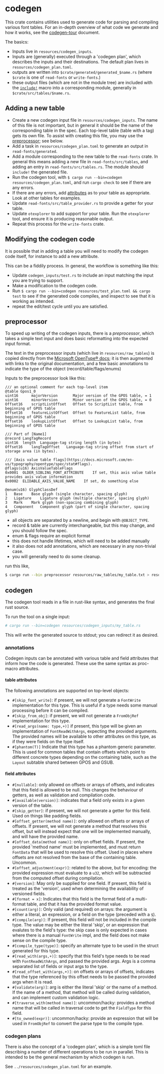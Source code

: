 # codegen

This crate contains utilities used to generate code for parsing and
compiling various font tables. For an in-depth overview of what code we generate
and how it works, see the [codegen-tour][] document.

The basics:
- Inputs live in `resources/codegen_inputs`.
- Inputs are (generally) executed through a 'codegen plan', which describes the
  inputs and their destinations. The default plan lives in
  `resources/codegen_plan.toml`.
- outputs are written into `$crate/generated/generated_$name.rs` (where `$crate` is one of
  `read-fonts` or `write-fonts`.)
- these output files (which are not in the module tree) are included with the
  [`include!`][] macro into a corresponding module, generally in
  `$crate/src/tables/$name.rs`.


## Adding a new table

- Create a new codegen input file in `resources/codegen_inputs`. The name of
  this file is not important, but in general it should be the name of the
  corresponding table in the spec. Each top-level table (table with a tag) gets
  its own file. To assist with creating this file, you may use the
  [preprocessor](#preprocessor); see below.
- Add a task in `resources/codegen_plan.toml` to generate an output in
  `read-fonts/generated`.
- Add a module corresponding to the new table to the `read-fonts` crate. In
  general this means adding a new file in `read-fonts/src/tables`, and adding an
  entry in `read-fonts/src/tables.rs`. The module should `include!` the
  generated file.
- Run the codegen tool, with
  `$ cargo run --bin=codegen resources/codegen_plan.toml`, and run `cargo check`
  to see if there are any errors.
- If there are any errors, add [attributes](#annotations) as to your table
  as appropriate. Look at other tables for examples.
- Update `read-fonts/src/table_provider.rs` to provide a getter for your table.
- Update `otexplorer` to add support for your table. Run the `otexplorer` tool,
  and ensure it is producing reasonable output.
- Repeat this process for the `write-fonts` crate.


## Modifying the codegen code

It is possible that in adding a table you will need to modify the codegen code
itself, for instance to add a new attribute.

This can be a fiddily process. In general, the workflow is something like this:

- Update `codegen_inputs/test.rs` to include an input matching the input you are
  trying to support.
- Make a modification to the codegen code.
- Run `$ cargo run --bin=codegen resources/test_plan.toml && cargo test` to see
  if the generated code compiles, and inspect to see that it is working as
  intended.
- repeat the edit/test cycle until you are satisfied.

## preprocessor

To speed up writing of the codegen inputs, there is a *preprocessor*, which
takes a simple text input and does basic reformatting into the expected input
format.

The text in the preprocessor inputs (which live in `resources/raw_tables`) is
copied directly from the [Microsoft OpenType® docs][opentype]; it is then
augmented with links to the original documentation, and a few basic annotations
to indicate the type of the object (record/table/flags/enums)

Inputs to the preprocessor look like this:

```
/// an optional comment for each top-level item
@table Gpos1_0
uint16      majorVersion       Major version of the GPOS table, = 1
uint16      minorVersion       Minor version of the GPOS table, = 0
Offset16    scriptListOffset   Offset to ScriptList table, from beginning of GPOS table
Offset16    featureListOffset  Offset to FeatureList table, from beginning of GPOS table
Offset16    lookupListOffset   Offset to LookupList table, from beginning of GPOS table

/// Part of [Name1]
@record LangTagRecord
uint16	length	Language-tag string length (in bytes)
Offset16	langTagOffset	Language-tag string offset from start of storage area (in bytes).

/// [Axis value table flags](https://docs.microsoft.com/en-us/typography/opentype/spec/stat#flags).
@flags(u16) AxisValueTableFlags
0x0001	OLDER_SIBLING_FONT_ATTRIBUTE	If set, this axis value table provides axis value information
0x0002	ELIDABLE_AXIS_VALUE_NAME	If set, do something else

@enum(u16) GlyphClassDef
1	Base	Base glyph (single character, spacing glyph)
2	Ligature	Ligature glyph (multiple character, spacing glyph)
3	Mark	Mark glyph (non-spacing combining glyph)
4	Component	Component glyph (part of single character, spacing glyph)
```

- all objects are separated by a newline, and begin with `@OBJECT_TYPE`.
- record & table are currently interchangeable, but this may change, and  you
  should follow the spec.
- enum & flags require an explicit format
- this does not handle lifetimes, which will need to be added manually
- it also does not add annotations, which are necessary in any non-trivial case.
- you will generally need to do some cleanup.

run this like,

```sh
$ cargo run --bin preprocessor resources/raw_tables/my_table.txt > resources/codegen_inputs/my_table.rs
```

## codegen

The codegen tool reads in a file in rust-like syntax, and generates the final
rust source.

To run the tool on a single input:

```sh
# cargo run --bin=codegen resources/codegen_inputs/my_table.rs
```

This will write the generated source to stdout; you can redirect it as desired.

### annotations

Codegen inputs can be annotated with various table and field attributes that
inform how the code is generated. These use the same syntax as proc-macro
attributes.

#### table attributes

The following annotations are supported on top-level objects:

- `#[skip_font_write]`: if present, we will not generate a `FontWrite`
  implementation for this type. This is useful if a type needs some manual
  processing before it can be compiled.
- `#[skip_from_obj]`: if present, we will not generate a `FromObjRef`
  implementation for this type.
- `#[read_args(name: type,+)]` if present, this type will be given an
  implementation of `FontReadWithArgs`, expecting the provided arguments. The
  provided names will be available to other attributes on this type, as if they
  were fields on the type itself.
- `#[phantom(T)]` Indicate that this type has a phantom generic parameter. This
  is used for common tables that contain offsets which point to different
  concrete types depending on the containing table, such as the `Layout`
  subtable shared between GPOS and GSUB.


#### field attributes
- `#[nullable]`: only allowed on offsets or arrays of offsets, and indicates
  that this field is allowed to be null. This changes the behaviour of getters,
  as well as validation and compilation code.
- `#[available(version)]`: indicates that a field only exists in a given version
  of the table.
- `#[skip_getter]`: if present, we will not generate a getter for this field.
  Used on things like padding fields.
- `#[offset_getter(method name)]`: only allowed on offsets or arrays of offsets.
  If present, we will not generate a method that resolves this offset, but will
  instead expect that one will be implemented manually, and will have the
  provided name.
- `#[offset_data(method name)]`: only on offset fields. If present, the provided
  'method name' must be implemented, and must return `FontData` that will be
  used to resolve this offset. Used in places where offsets are not resolved
  from the base of the containing table. Uncommon.
- `#[offset_adjustment(expr)]`: related to the above, but for encoding: the
  provided expression must evaluate to a `u32`, which will be subtracted from
  the computed offset during compilation.
- `#[version]`: May only be supplied for one field. If present, this field is
  treated as the 'version', used when determining the availability of versioned
  fields.
- `#[format = x]`: Indicates that this field is the format field of a
  multi-format table, and that it has the provided format value.
- `#[count(arg)]`: Only valid (and required) on arrays: the argument is either a literal,
  an expression, or a field on the type (preceded with a `$`).
- `#[compile(arg)]`: If present, this field will not be included in the compile
  type. The value may be either the literal 'skip', or an expression that
  evalutes to the field's type: the skip case is only expected in cases where
  there is a manual `FontWrite` impl, and the field does not make sense on the
  compile type.
- `#[compile_type(type)]`: specify an alternate type to be used in the struct
  generated for this type.
- `#[read_with(args,+)]`: specify that this field's type needs to be read with
  `FontReadWithArgs`, and passed the provided args. Args is a comma separated
  list of fields or input args to the type.
- `#[read_offset_with(args,+)]`: on offsets or arrays of offsets, indicates that
  the type referenced by this offset needs to be passed the provided args when
  it is read.
- `#[validate(arg)]`: arg is either the literal 'skip' or the name of a method.
  If the name of a method, that method will be called during validation, and can
  implement custom validation logic.
- `#[traverse_with(method name)]`: uncommon/hacky: provides a method name that
  will be called in traversal code to get the `FieldType` for this field.
- `#[to_owned(expr)]`: uncommon/hacky: provide an expression that will be used
  in `FromObjRef` to convert the parse type to the compile type.


### codegen plans

There is also the concept of a 'codegen plan', which is a simple toml file
describing a number of different operations to be run in parallel. This is
intended to be the general mechanism by which codegen is run.

See `../resources/codegen_plan.toml` for an example.

[opentype]: https://docs.microsoft.com/en-us/typography/opentype/
[`include!`]: http://doc.rust-lang.org/1.64.0/std/macro.include.html
[codegen-tour]: ../docs/codegen-tour.md

